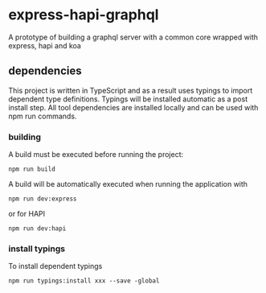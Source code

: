 # express-hapi-graphql

A prototype of building a graphql server with a common core wrapped with express, hapi and koa


## dependencies
This project is written in TypeScript and as a result uses typings to import dependent type definitions.  Typings will be installed automatic as a post install step.  All tool dependencies are installed locally and can be used with npm run commands.

### building
A build must be executed before running the project:

```
npm run build
```

A build will be automatically executed when running the application with

```
npm run dev:express
```
or for HAPI
```
npm run dev:hapi
```

### install typings
To install dependent typings

```
npm run typings:install xxx --save -global
```
